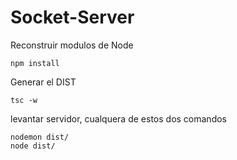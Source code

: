 

# Socket-Server
Reconstruir modulos de Node
```
npm install 
```

Generar el DIST
```
tsc -w 
```

levantar servidor, cualquera de estos dos comandos
```
nodemon dist/
node dist/
```